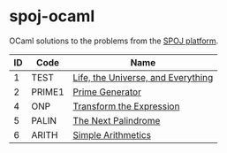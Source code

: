 # spoj-ocaml

OCaml solutions to the problems from the [SPOJ platform](https://www.spoj.com/).

|    ID | Code       | Name                                                                                            |
|-------|------------|-------------------------------------------------------------------------------------------------|
|     1 | TEST       | [Life, the Universe, and Everything](00001.test/README.md)                                      |
|     2 | PRIME1     | [Prime Generator](00002.prime1/README.md)                                                       |
|     4 | ONP        | [Transform the Expression](00004.onp/README.md)                                                 |
|     5 | PALIN      | [The Next Palindrome](00005.palin/README.md)                                                    |
|     6 | ARITH      | [Simple Arithmetics](00006.arith/README.md)                                                     |
